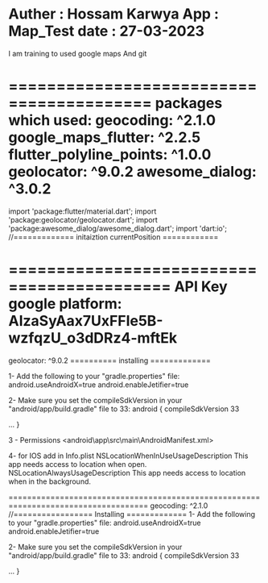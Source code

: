 Auther : Hossam Karwya
App    : Map_Test
date   : 27-03-2023
=============================================
 I am training to used google maps And git 

=========================================
packages which used:
geocoding: ^2.1.0
google_maps_flutter: ^2.2.5
flutter_polyline_points: ^1.0.0
geolocator: ^9.0.2
awesome_dialog: ^3.0.2
======================================
import 'package:flutter/material.dart';
import 'package:geolocator/geolocator.dart';
import 'package:awesome_dialog/awesome_dialog.dart';
import 'dart:io';   //============= initaiztion currentPosition ============

===========================================
API Key google platform:
AIzaSyAax7UxFFIe5B-wzfqzU_o3dDRz4-mftEk
========================================
geolocator: ^9.0.2  ========== installing =============

1- Add the following to your "gradle.properties" file:
android.useAndroidX=true
android.enableJetifier=true

2- Make sure you set the compileSdkVersion in your "android/app/build.gradle" file to 33:
android {
  compileSdkVersion 33

  ...
}

3 - Permissions  <manifest><android\app\src\main\AndroidManifest.xml>

<uses-permission android:name="android.permission.ACCESS_FINE_LOCATION" />
<uses-permission android:name="android.permission.ACCESS_COARSE_LOCATION" />
<uses-permission android:name="android.permission.ACCESS_BACKGROUND_LOCATION" />

4- for IOS add in Info.plist
<key>NSLocationWhenInUseUsageDescription</key>
<string>This app needs access to location when open.</string>
<key>NSLocationAlwaysUsageDescription</key>
<string>This app needs access to location when in the background.</string>

====================================================================================
geocoding: ^2.1.0  //================= Installing =============
1- Add the following to your "gradle.properties" file:
android.useAndroidX=true
android.enableJetifier=true

2- Make sure you set the compileSdkVersion in your "android/app/build.gradle" file to 33:
android {
  compileSdkVersion 33

  ...
}


